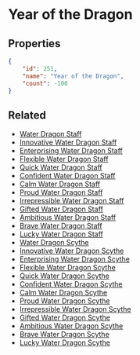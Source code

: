 # Year of the Dragon

<no description available>

## Properties

```json
{
    "id": 251,
    "name": "Year of the Dragon",
    "count": -100
}
```

## Related

- [Water Dragon Staff](../items/6529-water-dragon-staff.md)
- [Innovative Water Dragon Staff](../items/6530-innovative-water-dragon-staff.md)
- [Enterprising Water Dragon Staff](../items/6531-enterprising-water-dragon-staff.md)
- [Flexible Water Dragon Staff](../items/6532-flexible-water-dragon-staff.md)
- [Quick Water Dragon Staff](../items/6533-quick-water-dragon-staff.md)
- [Confident Water Dragon Staff](../items/6534-confident-water-dragon-staff.md)
- [Calm Water Dragon Staff](../items/6535-calm-water-dragon-staff.md)
- [Proud Water Dragon Staff](../items/6536-proud-water-dragon-staff.md)
- [Irrepressible Water Dragon Staff](../items/6537-irrepressible-water-dragon-staff.md)
- [Gifted Water Dragon Staff](../items/6538-gifted-water-dragon-staff.md)
- [Ambitious Water Dragon Staff](../items/6539-ambitious-water-dragon-staff.md)
- [Brave Water Dragon Staff](../items/6540-brave-water-dragon-staff.md)
- [Lucky Water Dragon Staff](../items/6541-lucky-water-dragon-staff.md)
- [Water Dragon Scythe](../items/6542-water-dragon-scythe.md)
- [Innovative Water Dragon Scythe](../items/6543-innovative-water-dragon-scythe.md)
- [Enterprising Water Dragon Scythe](../items/6544-enterprising-water-dragon-scythe.md)
- [Flexible Water Dragon Scythe](../items/6545-flexible-water-dragon-scythe.md)
- [Quick Water Dragon Scythe](../items/6546-quick-water-dragon-scythe.md)
- [Confident Water Dragon Scythe](../items/6547-confident-water-dragon-scythe.md)
- [Calm Water Dragon Scythe](../items/6548-calm-water-dragon-scythe.md)
- [Proud Water Dragon Scythe](../items/6549-proud-water-dragon-scythe.md)
- [Irrepressible Water Dragon Scythe](../items/6550-irrepressible-water-dragon-scythe.md)
- [Gifted Water Dragon Scythe](../items/6551-gifted-water-dragon-scythe.md)
- [Ambitious Water Dragon Scythe](../items/6552-ambitious-water-dragon-scythe.md)
- [Brave Water Dragon Scythe](../items/6553-brave-water-dragon-scythe.md)
- [Lucky Water Dragon Scythe](../items/6554-lucky-water-dragon-scythe.md)

